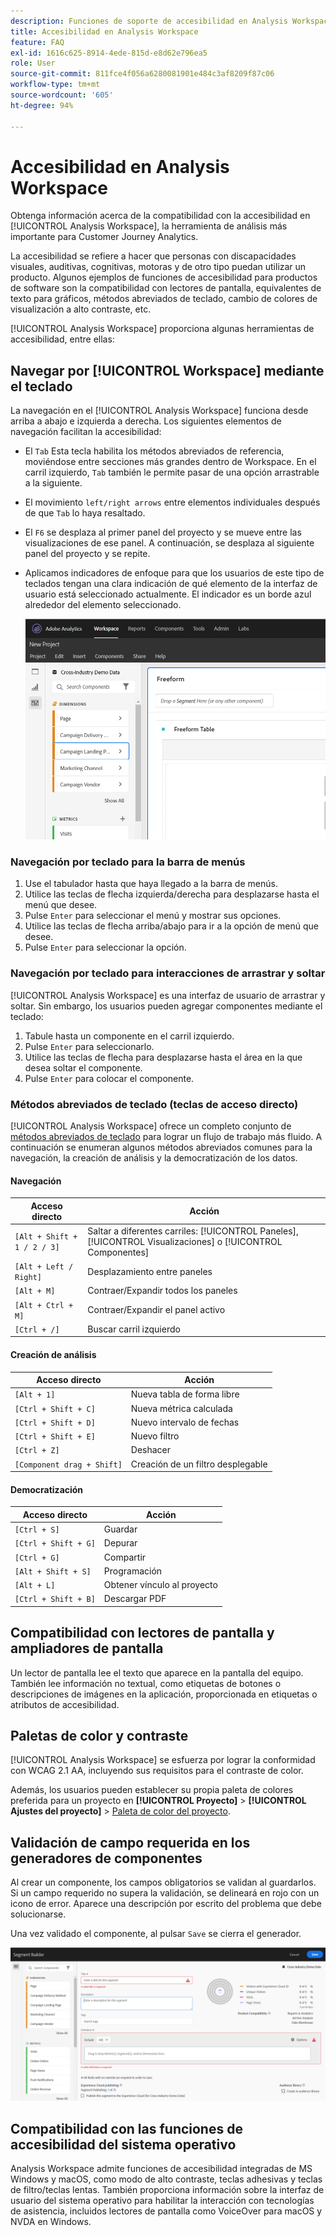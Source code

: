 ```yaml
---
description: Funciones de soporte de accesibilidad en Analysis Workspace
title: Accesibilidad en Analysis Workspace
feature: FAQ
exl-id: 1616c625-8914-4ede-815d-e8d62e796ea5
role: User
source-git-commit: 811fce4f056a6280081901e484c3af8209f87c06
workflow-type: tm+mt
source-wordcount: '605'
ht-degree: 94%

---
```


# Accesibilidad en Analysis Workspace

Obtenga información acerca de la compatibilidad con la accesibilidad en [!UICONTROL Analysis Workspace], la herramienta de análisis más importante para Customer Journey Analytics.

La accesibilidad se refiere a hacer que personas con discapacidades visuales, auditivas, cognitivas, motoras y de otro tipo puedan utilizar un producto. Algunos ejemplos de funciones de accesibilidad para productos de software son la compatibilidad con lectores de pantalla, equivalentes de texto para gráficos, métodos abreviados de teclado, cambio de colores de visualización a alto contraste, etc.

[!UICONTROL Analysis Workspace] proporciona algunas herramientas de accesibilidad, entre ellas:

## Navegar por [!UICONTROL Workspace] mediante el teclado

La navegación en el [!UICONTROL Analysis Workspace] funciona desde arriba a abajo e izquierda a derecha. Los siguientes elementos de navegación facilitan la accesibilidad:

* El `Tab` Esta tecla habilita los métodos abreviados de referencia, moviéndose entre secciones más grandes dentro de Workspace. En el carril izquierdo, `Tab` también le permite pasar de una opción arrastrable a la siguiente.
* El movimiento `left/right arrows` entre elementos individuales después de que `Tab` lo haya resaltado.
* El `F6` se desplaza al primer panel del proyecto y se mueve entre las visualizaciones de ese panel. A continuación, se desplaza al siguiente panel del proyecto y se repite.
* Aplicamos indicadores de enfoque para que los usuarios de este tipo de teclados tengan una clara indicación de qué elemento de la interfaz de usuario está seleccionado actualmente. El indicador es un borde azul alrededor del elemento seleccionado.

  ![Tabla de forma libre que muestra un indicador de enfoque de un borde azul alrededor de la tabla de forma libre.](assets/focus-indicator.png)

### Navegación por teclado para la barra de menús

1. Use el tabulador hasta que haya llegado a la barra de menús.
1. Utilice las teclas de flecha izquierda/derecha para desplazarse hasta el menú que desee.
1. Pulse `Enter` para seleccionar el menú y mostrar sus opciones.
1. Utilice las teclas de flecha arriba/abajo para ir a la opción de menú que desee.
1. Pulse `Enter` para seleccionar la opción.

### Navegación por teclado para interacciones de arrastrar y soltar

[!UICONTROL Analysis Workspace] es una interfaz de usuario de arrastrar y soltar. Sin embargo, los usuarios pueden agregar componentes mediante el teclado:

1. Tabule hasta un componente en el carril izquierdo.
1. Pulse `Enter` para seleccionarlo.
1. Utilice las teclas de flecha para desplazarse hasta el área en la que desea soltar el componente.
1. Pulse `Enter` para colocar el componente.

### Métodos abreviados de teclado (teclas de acceso directo)

[!UICONTROL Analysis Workspace] ofrece un completo conjunto de [métodos abreviados de teclado](https://experienceleague.adobe.com/docs/analytics/analyze/analysis-workspace/build-workspace-project/fa-shortcut-keys.html?lang=es) para lograr un flujo de trabajo más fluido. A continuación se enumeran algunos métodos abreviados comunes para la navegación, la creación de análisis y la democratización de los datos.

#### Navegación

| Acceso directo | Acción |
| --- | --- |
| `[Alt + Shift + 1 / 2 / 3]` | Saltar a diferentes carriles: [!UICONTROL Paneles], [!UICONTROL Visualizaciones] o [!UICONTROL Componentes] |
| `[Alt + Left / Right]` | Desplazamiento entre paneles |
| `[Alt + M]` | Contraer/Expandir todos los paneles |
| `[Alt + Ctrl + M]` | Contraer/Expandir el panel activo |
| `[Ctrl + /]` | Buscar carril izquierdo |

#### Creación de análisis

| Acceso directo | Acción |
| --- | --- |
| `[Alt + 1]` | Nueva tabla de forma libre |
| `[Ctrl + Shift + C]` | Nueva métrica calculada |
| `[Ctrl + Shift + D]` | Nuevo intervalo de fechas |
| `[Ctrl + Shift + E]` | Nuevo filtro |
| `[Ctrl + Z]` | Deshacer |
| `[Component drag + Shift]` | Creación de un filtro desplegable |

#### Democratización

| Acceso directo | Acción |
| --- | --- |
| `[Ctrl + S]` | Guardar |
| `[Ctrl + Shift + G]` | Depurar |
| `[Ctrl + G]` | Compartir |
| `[Alt + Shift + S]` | Programación |
| `[Alt + L]` | Obtener vínculo al proyecto |
| `[Ctrl + Shift + B]` | Descargar PDF |

## Compatibilidad con lectores de pantalla y ampliadores de pantalla

Un lector de pantalla lee el texto que aparece en la pantalla del equipo. También lee información no textual, como etiquetas de botones o descripciones de imágenes en la aplicación, proporcionada en etiquetas o atributos de accesibilidad.

## Paletas de color y contraste

[!UICONTROL Analysis Workspace] se esfuerza por lograr la conformidad con WCAG 2.1 AA, incluyendo sus requisitos para el contraste de color.

Además, los usuarios pueden establecer su propia paleta de colores preferida para un proyecto en **[!UICONTROL Proyecto]** > **[!UICONTROL Ajustes del proyecto]** > [Paleta de color del proyecto](https://experienceleague.adobe.com/docs/analytics/analyze/analysis-workspace/build-workspace-project/color-palettes.html?lang=es).

## Validación de campo requerida en los generadores de componentes

Al crear un componente, los campos obligatorios se validan al guardarlos. Si un campo requerido no supera la validación, se delineará en rojo con un icono de error. Aparece una descripción por escrito del problema que debe solucionarse.

Una vez validado el componente, al pulsar `Save` se cierra el generador.

![Generador de segmentos e indicador de validación de errores.](assets/error-validation.png)

## Compatibilidad con las funciones de accesibilidad del sistema operativo

Analysis Workspace admite funciones de accesibilidad integradas de MS Windows y macOS, como modo de alto contraste, teclas adhesivas y teclas de filtro/teclas lentas. También proporciona información sobre la interfaz de usuario del sistema operativo para habilitar la interacción con tecnologías de asistencia, incluidos lectores de pantalla como VoiceOver para macOS y NVDA en Windows.
